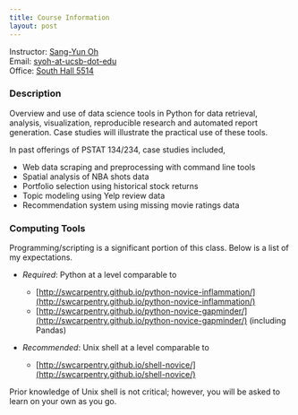```yaml
---
title: Course Information
layout: post
---
```


Instructor: [Sang-Yun Oh](https://syoh.org)  
Email: [syoh-at-ucsb-dot-edu](mailto:syoh-at-ucsb-dot-edu)  
Office: [South Hall 5514](https://goo.gl/maps/SDW89NgcescwJi1VA)

### Description

Overview and use of data science tools in Python for data retrieval, analysis, visualization, reproducible research and automated report generation. Case studies will illustrate the practical use of these tools.

In past offerings of PSTAT 134/234, case studies included,

* Web data scraping and preprocessing with command line tools
* Spatial analysis of NBA shots data
* Portfolio selection using historical stock returns
* Topic modeling using Yelp review data
* Recommendation system using missing movie ratings data

### Computing Tools

Programming/scripting is a significant portion of this class. Below is a list of my expectations.

* _Required_: Python at a level comparable to
    * [http://swcarpentry.github.io/python-novice-inflammation/](http://swcarpentry.github.io/python-novice-inflammation/)
    * [http://swcarpentry.github.io/python-novice-gapminder/](http://swcarpentry.github.io/python-novice-gapminder/) (including Pandas)

* _Recommended_: Unix shell at a level comparable to
    * [http://swcarpentry.github.io/shell-novice/](http://swcarpentry.github.io/shell-novice/)

Prior knowledge of Unix shell is not critical; however, you will be asked to learn on your own as you go.

